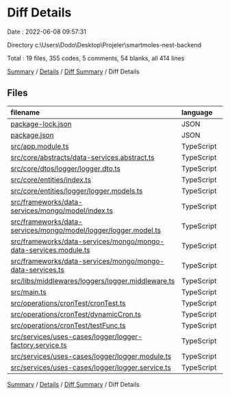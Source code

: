 # Diff Details

Date : 2022-06-08 09:57:31

Directory c:\\Users\\Dodo\\Desktop\\Projeler\\smartmoles-nest-backend

Total : 19 files,  355 codes, 5 comments, 54 blanks, all 414 lines

[Summary](results.md) / [Details](details.md) / [Diff Summary](diff.md) / Diff Details

## Files
| filename | language | code | comment | blank | total |
| :--- | :--- | ---: | ---: | ---: | ---: |
| [package-lock.json](/package-lock.json) | JSON | 82 | 0 | 0 | 82 |
| [package.json](/package.json) | JSON | 2 | 0 | 0 | 2 |
| [src/app.module.ts](/src/app.module.ts) | TypeScript | 8 | 0 | 1 | 9 |
| [src/core/abstracts/data-services.abstract.ts](/src/core/abstracts/data-services.abstract.ts) | TypeScript | 2 | 0 | 0 | 2 |
| [src/core/dtos/logger/logger.dto.ts](/src/core/dtos/logger/logger.dto.ts) | TypeScript | 9 | 0 | 2 | 11 |
| [src/core/entities/index.ts](/src/core/entities/index.ts) | TypeScript | 1 | 1 | 1 | 3 |
| [src/core/entities/logger/logger.models.ts](/src/core/entities/logger/logger.models.ts) | TypeScript | 9 | 0 | 1 | 10 |
| [src/frameworks/data-services/mongo/model/index.ts](/src/frameworks/data-services/mongo/model/index.ts) | TypeScript | 1 | 1 | 1 | 3 |
| [src/frameworks/data-services/mongo/model/logger/logger.model.ts](/src/frameworks/data-services/mongo/model/logger/logger.model.ts) | TypeScript | 20 | 1 | 4 | 25 |
| [src/frameworks/data-services/mongo/mongo-data-services.module.ts](/src/frameworks/data-services/mongo/mongo-data-services.module.ts) | TypeScript | 3 | 0 | 0 | 3 |
| [src/frameworks/data-services/mongo/mongo-data-services.ts](/src/frameworks/data-services/mongo/mongo-data-services.ts) | TypeScript | 6 | 0 | 0 | 6 |
| [src/libs/middlewares/loggers/logger.middleware.ts](/src/libs/middlewares/loggers/logger.middleware.ts) | TypeScript | 25 | 0 | 2 | 27 |
| [src/main.ts](/src/main.ts) | TypeScript | 1 | 0 | 0 | 1 |
| [src/operations/cronTest/cronTest.ts](/src/operations/cronTest/cronTest.ts) | TypeScript | 11 | 0 | 3 | 14 |
| [src/operations/cronTest/dynamicCron.ts](/src/operations/cronTest/dynamicCron.ts) | TypeScript | 108 | 0 | 24 | 132 |
| [src/operations/cronTest/testFunc.ts](/src/operations/cronTest/testFunc.ts) | TypeScript | 23 | 2 | 6 | 31 |
| [src/services/uses-cases/logger/logger-factory.service.ts](/src/services/uses-cases/logger/logger-factory.service.ts) | TypeScript | 16 | 0 | 3 | 19 |
| [src/services/uses-cases/logger/logger.module.ts](/src/services/uses-cases/logger/logger.module.ts) | TypeScript | 10 | 0 | 2 | 12 |
| [src/services/uses-cases/logger/logger.service.ts](/src/services/uses-cases/logger/logger.service.ts) | TypeScript | 18 | 0 | 4 | 22 |

[Summary](results.md) / [Details](details.md) / [Diff Summary](diff.md) / Diff Details